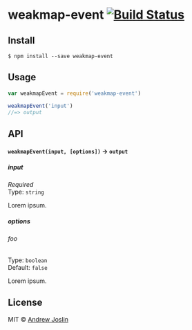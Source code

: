 # weakmap-event [![Build Status](https://travis-ci.org/ajoslin/weakmap-event.svg?branch=master)](https://travis-ci.org/ajoslin/weakmap-event)

> 


## Install

```
$ npm install --save weakmap-event
```


## Usage

```js
var weakmapEvent = require('weakmap-event')

weakmapEvent('input')
//=> output
```

## API

#### `weakmapEvent(input, [options])` -> `output`

##### input

*Required*  
Type: `string`

Lorem ipsum.

##### options

###### foo

Type: `boolean`  
Default: `false`

Lorem ipsum.


## License

MIT © [Andrew Joslin](http://ajoslin.com)
